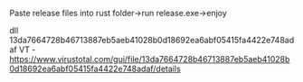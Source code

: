 Paste release files into rust folder->run release.exe->enjoy

dll 13da7664728b46713887eb5aeb41028b0d18692ea6abf05415fa4422e748adaf 
VT - https://www.virustotal.com/gui/file/13da7664728b46713887eb5aeb41028b0d18692ea6abf05415fa4422e748adaf/details

